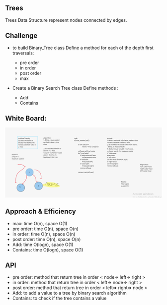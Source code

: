 ## Trees
Trees Data Structure represent nodes connected by edges.

## Challenge
- to build Binary_Tree class Define a method for each of the depth first traversals:

    - pre order
    - in order
    - post order
    - max

- Create a Binary Search Tree class  Define methods :
    - Add
    - Contains


## White Board:



![](max_tree.PNG)








## Approach & Efficiency
- max: time O(n), space O(1)
- pre order: time O(n), space O(n)
- in order: time O(n), space O(n)
- post order: time O(n), space O(n)
- Add: time O(logn), space O(1)
- Contains: time O(logn), space O(1)

## API

- pre order: method that return tree in order < node=> left=> right >
- in order: method that return tree in order < left=> node=> right >
- post order: method that return tree in order < left=> right=> node >
- Add: to add a value to a tree by binary search algorithm
- Contains: to check if the tree contains a value
